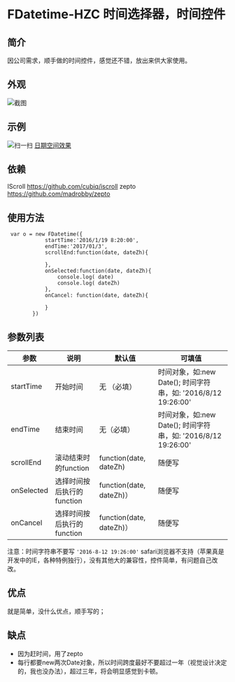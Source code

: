 # FDatetime-HZC 时间选择器，时间控件

## 简介

因公司需求，顺手做的时间控件，感觉还不错，放出来供大家使用。

## 外观

![截图](https://fangxianzheng.github.io/demo/FDatetime-HZC/demo1-screenshot.png)

## 示例

![扫一扫](https://fangxianzheng.github.io/demo/FDatetime-HZC/demo1.png)
[日期空间效果](https://fangxianzheng.github.io/demo/FDatetime-HZC/demo1)

## 依赖

IScroll <https://github.com/cubiq/iscroll>
zepto <https://github.com/madrobby/zepto>


## 使用方法

````
 var o = new FDatetime({
            startTime:'2016/1/19 8:20:00',
            endTime:'2017/01/3',
            scrollEnd:function(date, dateZh){

            },
            onSelected:function(date, dateZh){
                console.log( date)
                console.log( dateZh)
            },
            onCancel: function(date, dateZh){

            }
        })
````

## 参数列表

|       参数        |   说明   |  默认值 |      可填值     |
|------------------|----------|--------|----------------|
| startTime              | 开始时间   | 无 （必填）    | 时间对象，如:new Date(); 时间字符串，如: '2016/8/12 19:26:00' |
| endTime               | 结束时间    | 无（必填）     | 时间对象，如:new Date(); 时间字符串，如: '2016/8/12 19:26:00'     |
| scrollEnd            | 滚动结束时的function |  function(date, dateZh)   |    随便写   |
| onSelected      | 选择时间按后执行的function   | function(date, dateZh)） | 随便写|
| onCancel        | 选择时间按后执行的function   | function(date, dateZh)） | 随便写|

注意：时间字符串不要写
`
'2016-8-12 19:26:00'
`
safari浏览器不支持（苹果真是开发中的IE，各种特例独行），没有其他大的兼容性，控件简单，有问题自己改改。

## 优点

就是简单，没什么优点，顺手写的；

## 缺点

* 因为赶时间，用了zepto
* 每行都要new两次Date对象，所以时间跨度最好不要超过一年（视觉设计决定的，我也没办法），超过三年，将会明显感觉到卡顿。
